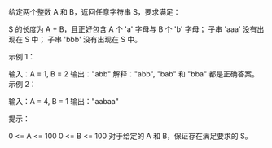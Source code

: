 给定两个整数 A 和 B，返回任意字符串 S，要求满足：

S 的长度为 A + B，且正好包含 A 个 'a' 字母与 B 个 'b' 字母；
子串 'aaa' 没有出现在 S 中；
子串 'bbb' 没有出现在 S 中。
 

示例 1：

输入：A = 1, B = 2
输出："abb"
解释："abb", "bab" 和 "bba" 都是正确答案。
示例 2：

输入：A = 4, B = 1
输出："aabaa"
 

提示：

0 <= A <= 100
0 <= B <= 100
对于给定的 A 和 B，保证存在满足要求的 S。